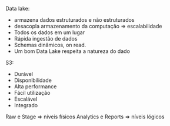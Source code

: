Data lake: 
- armazena dados estruturados e não estruturados
- desacopla armazenamento da computação => escalabilidade
- Todos os dados em um lugar
- Rápida ingestão de dados
- Schemas dinâmicos, on read.
- Um bom Data Lake respeita a natureza do dado

S3:
- Durável
- Disponibilidade
- Alta performance
- Fácil utilização
- Escalável
- Integrado

Raw e Stage => níveis físicos
Analytics e Reports => níveis lógicos